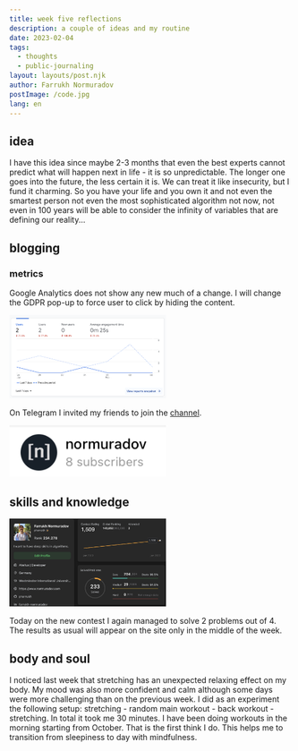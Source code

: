 ```yaml
---
title: week five reflections
description: a couple of ideas and my routine
date: 2023-02-04
tags:
  - thoughts
  - public-journaling
layout: layouts/post.njk
author: Farrukh Normuradov
postImage: /code.jpg
lang: en
---
```


<h2>idea</h2>

I have this idea since maybe 2-3 months that even the best experts cannot predict what will happen next in life - it is so unpredictable. The longer one goes into the future, the less certain it is. We can treat it like insecurity, but I fund it charming. So you have your life and you own it and not even the smartest person not even the most sophisticated algorithm not now, not even in 100 years will be able to consider the infinity of variables that are defining our reality...

<h2>blogging</h2>

<h3>metrics</h3>

Google Analytics does not show any new much of a change.
I will change the GDPR pop-up to force user to click by hiding the content.

<img style="width: 20em;" src="/img/23-w5-ga-2.png">

On Telegram I invited my friends to join the [channel](https://t.me/fnormuradov).

<img style="width: 20em;" src="/img/w5-tg-1.png">

<h2>skills and knowledge</h2>

<img style="width: 20em;" src="/img/23-w5-leetcode-2.png">

Today on the new contest I again managed to solve 2 problems out of 4. The results as usual will appear on the site only in the middle of the week.

<h2>body and soul</h2>

I noticed last week that stretching has an unexpected relaxing effect on my body. My mood was also more confident and calm although some days were more challenging than on the previous week. I did as an experiment the following setup: stretching - random main workout - back workout - stretching. In total it took me 30 minutes. I have been doing workouts in the morning starting from October. That is the first think I do. This helps me to transition from sleepiness to day with mindfulness.
